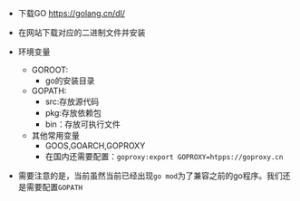 - 下载GO https://golang.cn/dl/
- 在网站下载对应的二进制文件并安装
- 环境变量
	- GOROOT:
		- go的安装目录
	- GOPATH:
		- src:存放源代码
		- pkg:存放依赖包
		- bin：存放可执行文件
	- 其他常用变量
		- GOOS,GOARCH,GOPROXY
		- 在国内还需要配置：`goproxy:export GOPROXY=htpps://goproxy.cn`

- 需要注意的是，当前虽然当前已经出现`go mod`为了兼容之前的go程序。我们还是需要配置`GOPATH`

